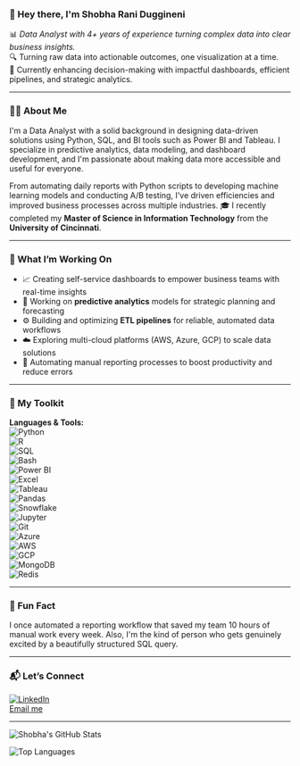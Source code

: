 ### 👋 Hey there, I'm Shobha Rani Duggineni

📊 *Data Analyst with 4+ years of experience turning complex data into clear business insights.*  
🔍 Turning raw data into actionable outcomes, one visualization at a time.  
🎯 Currently enhancing decision-making with impactful dashboards, efficient pipelines, and strategic analytics.

---

### 🙋‍♀️ About Me
I'm a Data Analyst with a solid background in designing data-driven solutions using Python, SQL, and BI tools such as Power BI and Tableau. I specialize in predictive analytics, data modeling, and dashboard development, and I'm passionate about making data more accessible and useful for everyone.

From automating daily reports with Python scripts to developing machine learning models and conducting A/B testing, I've driven efficiencies and improved business processes across multiple industries. 🎓 I recently completed my **Master of Science in Information Technology** from the **University of Cincinnati**.

---

### 🚧 What I’m Working On
- 📈 Creating self-service dashboards to empower business teams with real-time insights  
- 🧠 Working on **predictive analytics** models for strategic planning and forecasting  
- ⚙️ Building and optimizing **ETL pipelines** for reliable, automated data workflows  
- ☁️ Exploring multi-cloud platforms (AWS, Azure, GCP) to scale data solutions  
- 🔄 Automating manual reporting processes to boost productivity and reduce errors

---

### 💼 My Toolkit

**Languages & Tools:**  
![Python](https://img.shields.io/badge/-Python-3776AB?style=flat-square&logo=python&logoColor=white)  
![R](https://img.shields.io/badge/-R-276DC3?style=flat-square&logo=r&logoColor=white)  
![SQL](https://img.shields.io/badge/-SQL-4479A1?style=flat-square&logo=postgresql&logoColor=white)  
![Bash](https://img.shields.io/badge/-Bash-4EAA25?style=flat-square&logo=gnu-bash&logoColor=white)  
![Power BI](https://img.shields.io/badge/-Power%20BI-F2C811?style=flat-square&logo=powerbi&logoColor=black)  
![Excel](https://img.shields.io/badge/-Excel-217346?style=flat-square&logo=microsoft-excel&logoColor=white)  
![Tableau](https://img.shields.io/badge/-Tableau-E97627?style=flat-square&logo=tableau&logoColor=white)  
![Pandas](https://img.shields.io/badge/-Pandas-150458?style=flat-square&logo=pandas&logoColor=white)  
![Snowflake](https://img.shields.io/badge/-Snowflake-29B5E8?style=flat-square&logo=snowflake&logoColor=white)  
![Jupyter](https://img.shields.io/badge/-Jupyter-F37626?style=flat-square&logo=jupyter&logoColor=white)  
![Git](https://img.shields.io/badge/-Git-F05032?style=flat-square&logo=git&logoColor=white)  
![Azure](https://img.shields.io/badge/-Azure-0078D4?style=flat-square&logo=microsoft-azure&logoColor=white)  
![AWS](https://img.shields.io/badge/-AWS-232F3E?style=flat-square&logo=amazon-aws&logoColor=white)  
![GCP](https://img.shields.io/badge/-GCP-4285F4?style=flat-square&logo=google-cloud&logoColor=white)  
![MongoDB](https://img.shields.io/badge/-MongoDB-47A248?style=flat-square&logo=mongodb&logoColor=white)  
![Redis](https://img.shields.io/badge/-Redis-DC382D?style=flat-square&logo=redis&logoColor=white)

---

### 🎉 Fun Fact
I once automated a reporting workflow that saved my team 10 hours of manual work every week. Also, I'm the kind of person who gets genuinely excited by a beautifully structured SQL query.

---

### 📬 Let’s Connect
[![LinkedIn](https://img.shields.io/badge/-LinkedIn-0077B5?style=flat-square&logo=linkedin&logoColor=white)](https://www.linkedin.com/in/shobha-duggineni/)  
[Email me](mailto:shobhaduggineni.d20@gmail.com)

---

![Shobha's GitHub Stats](https://github-readme-stats.vercel.app/api?username=shobharaniduggineni&show_icons=true&hide_title=true&hide_border=true&bg_color=00000000)

![Top Languages](https://github-readme-stats.vercel.app/api/top-langs/?username=shobharaniduggineni&layout=compact&hide_border=true&bg_color=00000000)
